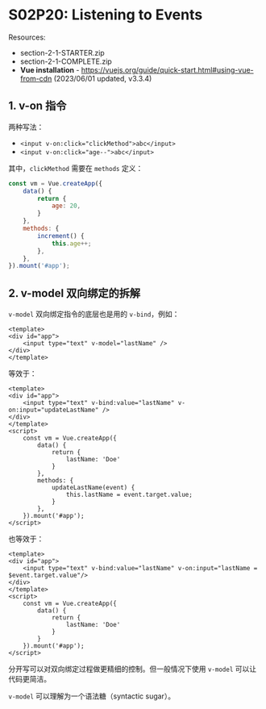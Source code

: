 # S02P20: Listening to Events

Resources:

- section-2-1-STARTER.zip
- section-2-1-COMPLETE.zip
- **Vue installation** - https://vuejs.org/guide/quick-start.html#using-vue-from-cdn (2023/06/01 updated, v3.3.4)



## 1. v-on 指令

两种写法：

- `<input v-on:click="clickMethod">abc</input>`
- `<input v-on:click="age--">abc</input>`

其中，`clickMethod` 需要在 `methods` 定义：

```js
const vm = Vue.createApp({
    data() {
        return {
            age: 20,
        }
    },
    methods: {
        increment() {
            this.age++;
        },
    },
}).mount('#app');
```



## 2. v-model 双向绑定的拆解

`v-model` 双向绑定指令的底层也是用的 `v-bind`，例如：

```vue
<template>
<div id="app">
    <input type="text" v-model="lastName" />
</div>
</template>
```

等效于：

```vue
<template>
<div id="app">
    <input type="text" v-bind:value="lastName" v-on:input="updateLastName" />
</div>
</template>
<script>
	const vm = Vue.createApp({
        data() {
            return {
                lastName: 'Doe'
            }
        },
        methods: {
            updateLastName(event) {
                this.lastName = event.target.value;
            }
        },
    }).mount('#app');
</script>
```

也等效于：

```vue
<template>
<div id="app">
    <input type="text" v-bind:value="lastName" v-on:input="lastName = $event.target.value"/>
</div>
</template>
<script>
	const vm = Vue.createApp({
        data() {
            return {
                lastName: 'Doe'
            }
        }
    }).mount('#app');
</script>
```

分开写可以对双向绑定过程做更精细的控制。但一般情况下使用 `v-model` 可以让代码更简洁。

`v-model` 可以理解为一个语法糖（syntactic sugar）。



## 
